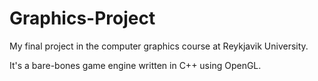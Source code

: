 # Graphics-Project

My final project in the computer graphics course at Reykjavik University.

It's a bare-bones game engine written in C++ using OpenGL.

